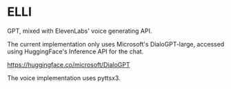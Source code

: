 # ELLI

GPT, mixed with ElevenLabs' voice generating API.

The current implementation only uses Microsoft's DialoGPT-large, accessed using HuggingFace's Inference API for the chat.

https://huggingface.co/microsoft/DialoGPT

The voice implementation uses pyttsx3.




